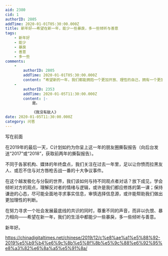 ```yaml
---
aid: 2380
cid: 1
authorID: 2805
addTime: 2020-01-01T05:30:00.000Z
title: 新年好——希望在新一年，能少一些暴戾，多一些倾听与善意
tags:
    - 新年好
    - 能少
    - 暴戾
    - 善意
    - 多一些
comments:
    -
        authorID: 2805
        addTime: 2020-01-01T05:30:00.000Z
        content: “希望新的一年，我们都能拥抱一个更加开放、理性的自己，拥有一个更加多元、良善的社会。”
    -
        authorID: 2353
        addTime: 2020-01-05T11:30:00.000Z
        content: |-
            是。

            《我没有敌人》
date: 2020-01-05T11:30:00.000Z
category: 问答
---
```


写在前面

在2019年的最后一天，C计划如约为你呈上这一年的朋友圈撕裂报告（向后台发送“2017”或“2018”，获取前两年的撕裂报告）。

不同于各家机构、媒体的年终盘点，我们关注在过去一年里，足以让你愤而拉黑友人、或忍不住与对方唇枪舌战一番的十大争议事件。

在这个越发极化与分裂的世界，我们该如何与持不同观点者对话？放下成见，学会倾听对方的观点，理解反对者的情绪与逻辑，或许是我们都应修炼的第一课；保持谦逊的心态，尽可能全面地寻求事实信息，审慎选择信息源，或许能帮助我们做出更加理性的判断。

在努力寻求一个社会发展最底线的共识的同时，尊重不同的声音，而非以仇恨、暴力相向——希望在新一年，我们的生活中都能少一些暴戾，多一些倾听与善意。

新年好。

https://chinadigitaltimes.net/chinese/2019/12/c%e8%ae%a1%e5%88%92-2019%e5%b9%b4%e6%9c%8b%e5%8f%8b%e5%9c%88%e6%92%95%e8%a3%82%e6%8a%a5%e5%91%8a/
